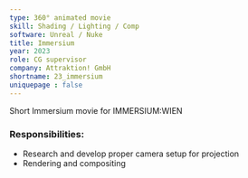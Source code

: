 ```yaml
---
type: 360° animated movie
skill: Shading / Lighting / Comp
software: Unreal / Nuke
title: Immersium
year: 2023
role: CG supervisor
company: Attraktion! GmbH
shortname: 23_immersium
uniquepage : false 
---
```

Short Immersium movie for IMMERSIUM:WIEN
<h3>Responsibilities: </h3>
 <ul>
  <li>Research and develop proper camera setup for projection</li>
  <li>Rendering and compositing</li>
</ul> 
<br>